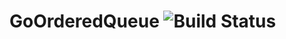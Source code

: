 # GoOrderedQueue ![Build Status](https://github.com/Alberto-Izquierdo/GoOrderedQueue/workflows/Go/badge.svg)
